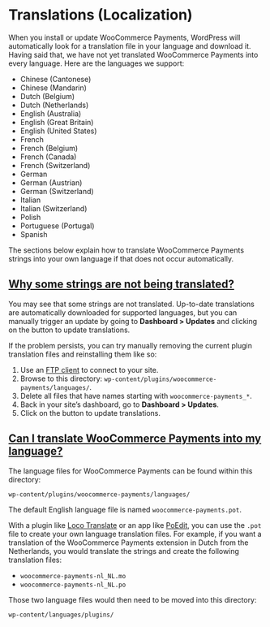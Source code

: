 # Translations (Localization)

When you install or update WooCommerce Payments, WordPress will automatically look for a translation file in your language and download it. Having said that, we have not yet translated WooCommerce Payments into every language. Here are the languages we support:

*   Chinese (Cantonese)
*   Chinese (Mandarin)
*   Dutch (Belgium)
*   Dutch (Netherlands)
*   English (Australia)
*   English (Great Britain)
*   English (United States)
*   French
*   French (Belgium)
*   French (Canada)
*   French (Switzerland)
*   German
*   German (Austrian)
*   German (Switzerland)
*   Italian
*   Italian (Switzerland)
*   Polish
*   Portuguese (Portugal)
*   Spanish

The sections below explain how to translate WooCommerce Payments strings into your own language if that does not occur automatically.

## [Why some strings are not being translated?](#some-strings-not-translated)

You may see that some strings are not translated. Up-to-date translations are automatically downloaded for supported languages, but you can manually trigger an update by going to **Dashboard > Updates** and clicking on the button to update translations.

If the problem persists, you can try manually removing the current plugin translation files and reinstalling them like so:

1.  Use an [FTP client](https://wordpress.org/support/article/ftp-clients/) to connect to your site.
2.  Browse to this directory: `wp-content/plugins/woocommerce-payments/languages/`.
3.  Delete all files that have names starting with `woocommerce-payments_*`.
4.  Back in your site’s dashboard, go to **Dashboard > Updates**.
5.  Click on the button to update translations.

## [Can I translate WooCommerce Payments into my language?](#can-i-translate)

The language files for WooCommerce Payments can be found within this directory:

`wp-content/plugins/woocommerce-payments/languages/`

The default English language file is named `woocommerce-payments.pot`.

With a plugin like [Loco Translate](https://wordpress.org/plugins/loco-translate/) or an app like [PoEdit](https://poedit.net/), you can use the `.pot` file to create your own language translation files. For example, if you want a translation of the WooCommerce Payments extension in Dutch from the Netherlands, you would translate the strings and create the following translation files:

*   `woocommerce-payments-nl_NL.mo`
*   `woocommerce-payments-nl_NL.po`

Those two language files would then need to be moved into this directory:

`wp-content/languages/plugins/`